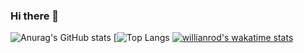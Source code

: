 ### Hi there 👋
![Anurag's GitHub stats](https://github-readme-stats.vercel.app/api?username=JasonPeng1310&count_private=true&show_icons=true&theme=dracula&locale=cn)
[![Top Langs](https://github-readme-stats.vercel.app/api/top-langs/?username=JasonPeng1310&layout=compact&locale=cn&theme=dracula)
[![willianrod's wakatime stats](https://github-readme-stats.vercel.app/api/wakatime?username=willianrod&theme=dracula)](https://github.com/mdkausar295/github-readme-stats)
<!--
**JasonPeng1310/JasonPeng1310** is a ✨ _special_ ✨ repository because its `README.md` (this file) appears on your GitHub profile.

Here are some ideas to get you started:

- 🔭 I’m currently working on ...
- 🌱 I’m currently learning ...
- 👯 I’m looking to collaborate on ...
- 🤔 I’m looking for help with ...
- 💬 Ask me about ...
- 📫 How to reach me: ...
- 😄 Pronouns: ...
- ⚡ Fun fact: ...
-->
